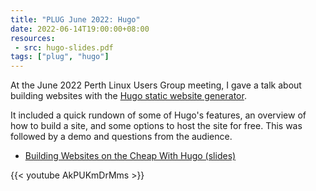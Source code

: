 ```yaml
---
title: "PLUG June 2022: Hugo"
date: 2022-06-14T19:00:00+08:00
resources:
 - src: hugo-slides.pdf
tags: ["plug", "hugo"]
---
```


At the June 2022 Perth Linux Users Group meeting, I gave a talk about
building websites with the [Hugo static website
generator](https://gohugo.io/).

<!--more-->

It included a quick rundown of some of Hugo's features, an overview of
how to build a site, and some options to host the site for free. This
was followed by a demo and questions from the audience.

* [Building Websites on the Cheap With Hugo (slides)](hugo-slides.pdf)

{{< youtube AkPUKmDrMms >}}
